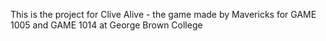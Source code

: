 This is the project for Clive Alive - the game made by Mavericks for GAME 1005 and GAME 1014 at George Brown College
